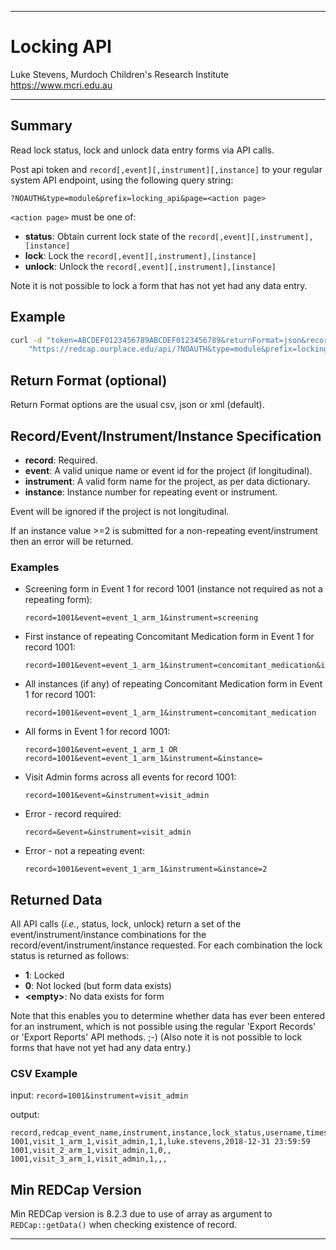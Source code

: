 ********************************************************************************
# Locking API

Luke Stevens, Murdoch Children's Research Institute https://www.mcri.edu.au

********************************************************************************
## Summary

Read lock status, lock and unlock data entry forms via API calls.

Post api token and `record[,event][,instrument][,instance]` to your regular system API endpoint, using the following query string: 

```http
?NOAUTH&type=module&prefix=locking_api&page=<action page>
```

`<action page>` must be one of:
* **status**: Obtain current lock state of the `record[,event][,instrument],[instance]`
* **lock**:   Lock the `record[,event][,instrument],[instance]`
* **unlock**: Unlock the `record[,event][,instrument],[instance]`

Note it is not possible to lock a form that has not yet had any data entry.

## Example 

```bash
curl -d "token=ABCDEF0123456789ABCDEF0123456789&returnFormat=json&record=1001&event=event_1_arm_1&instrument=medication&instance=4"
    "https://redcap.ourplace.edu/api/?NOAUTH&type=module&prefix=locking_api&page=status"
```

## Return Format (optional)
Return Format options are the usual csv, json or xml (default). 

## Record/Event/Instrument/Instance Specification

* **record**: Required. 
* **event**: A valid unique name or event id for the project (if longitudinal).
* **instrument**: A valid form name for the project, as per data dictionary.
* **instance**: Instance number for repeating event or instrument.

Event will be ignored if the project is not longitudinal.

If an instance value >=2 is submitted for a non-repeating event/instrument then an error will be returned.

### Examples
* Screening form in Event 1 for record 1001 (instance not required as not a repeating form):
    ```http
    record=1001&event=event_1_arm_1&instrument=screening
    ```

* First instance of repeating Concomitant Medication form in Event 1 for record 1001:
    ```http
    record=1001&event=event_1_arm_1&instrument=concomitant_medication&instance=1
    ```

* All instances (if any) of repeating Concomitant Medication form in Event 1 for record 1001: 
    ```http
    record=1001&event=event_1_arm_1&instrument=concomitant_medication
    ```

* All forms in Event 1 for record 1001: 
    ```http
    record=1001&event=event_1_arm_1 OR record=1001&event=event_1_arm_1&instrument=&instance=
    ```

* Visit Admin forms across all events for record 1001: 
    ```http
    record=1001&event=&instrument=visit_admin
    ```

* Error - record required: 
    ```http
    record=&event=&instrument=visit_admin
    ```

* Error - not a repeating event: 
    ```http
    record=1001&event=event_1_arm_1&instrument=&instance=2
    ```

## Returned Data

All API calls (*i.e.*, status, lock, unlock) return a set of the event/instrument/instance combinations for the record/event/instrument/instance requested. For each combination the lock status is returned as follows:

* **1**: Locked
* **0**: Not locked (but form data exists)
* **&lt;empty&gt;**: No data exists for form

Note that this enables you to determine whether data has ever been entered for an instrument, which is not possible using the regular 'Export Records' or 'Export Reports' API methods. ;-) (Also note it is not possible to lock forms that have not yet had any data entry.)

### CSV Example

input: `record=1001&instrument=visit_admin`

output:
```csv
record,redcap_event_name,instrument,instance,lock_status,username,timestamp
1001,visit_1_arm_1,visit_admin,1,1,luke.stevens,2018-12-31 23:59:59
1001,visit_2_arm_1,visit_admin,1,0,,
1001,visit_3_arm_1,visit_admin,1,,,
```

## Min REDCap Version
Min REDCap version is 8.2.3 due to use of array as argument to `REDCap::getData()` when checking existence of record.
********************************************************************************
